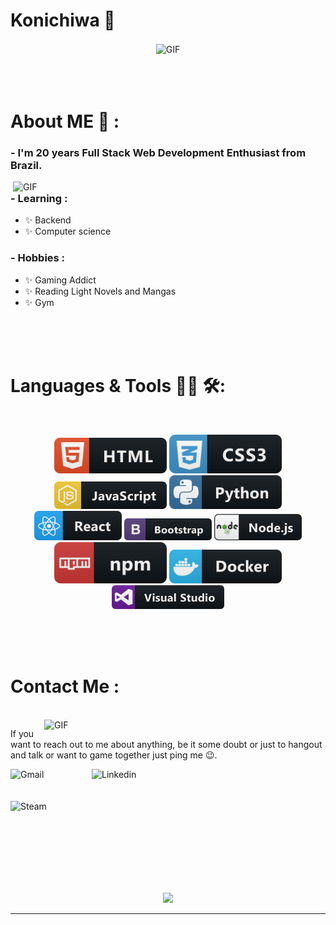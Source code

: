 # Konichiwa 👋

<div align="center">
<img hight="300" width="700" alt="GIF" align="center" src="https://github.com/datavinny/datavinny/blob/master/assets/208593.gif">
</div>

</br>
</br>
</br>

# About ME 💬 :

### - I'm 20 years Full Stack Web Development Enthusiast from Brazil.

<img hight="400" width="500" alt="GIF" align="right" src="https://github.com/datavinny/datavinny/blob/master/assets/1936.gif">

### - Learning :
- ✨ Backend
- ✨ Computer science

### - Hobbies : 
- ✨ Gaming Addict
- ✨ Reading Light Novels and Mangas
- ✨ Gym

</br>
</br>
</br>

# Languages & Tools 👨‍💻 🛠:
</br>

<p align="center">

<!-- For more icons please follow  https://github.com/MikeCodesDotNET/ColoredBadges -->
<img src="assets/svg/dev/languages/html.svg" alt="html" width="180" hight="50">
<img src="assets/svg/dev/languages/css3.svg" alt="css3" width="180" hight="50">
<img src="assets/svg/dev/languages/js.svg" alt="js" width="180" hight="50">
<img src="assets/svg/dev/languages/python.svg" alt="python" width="180" hight="50">
</br>
<img src="assets/svg/dev/frameworks/react.svg" alt="react" width="140" hight="50">
<img src="assets/svg/dev/frameworks/bootstrap.svg" alt="bootstrap"  width="140" hight="50">
<img src="assets/svg/dev/frameworks/nodejs.svg" alt="nodejs" width="140" hight="50">
</br>
<img src="assets/svg/dev/services/npm.svg" alt="npm" width="180" hight="50">
<img src="assets/svg/dev/tools/docker.svg" alt="docker" width="180" hight="50">
<img src="assets/svg/dev/tools/visualstudio.svg" alt="visualstudio" width="180" hight="50">
</br>

</p>

</br>
</br>
</br>

# Contact Me :
<p>
</br>

<img hight="320" width="450" align="right" alt="GIF" src="https://github.com/datavinny/datavinny/blob/master/assets/93195.gif">


If you want to reach out to me about anything, be it some doubt or just to hangout and talk or want to game together just ping me 😉.

<a href="mailto:df828316@gmail.com">
 <img align="left" alt="Gmail" width="130" hight="100" src="https://github.com/datavinny/datavinny/blob/master/assets/icons/gmail.png" />
</a>
<a href="https://www.linkedin.com/in/davifreitass/">
  <img align="left" alt="Linkedin" width="150" hight="100" src="https://github.com/datavinny/datavinny/blob/master/assets/icons/linkedin.png" />
</br>
</br>
</br>
</a>
<a href="https://steamcommunity.com/id/acerplayers/">
  <img align="left" alt="Steam" width="130" hight="100" src="https://github.com/datavinny/datavinny/blob/master/assets/icons/steam.png" />
</a>
 </p>
 
</br>
</br>
</br>
</br>
</br>
</br>
</br>

<p align="center" >  
  <a href="https://github.com/datavinny/github-readme-stats"> 
<img  src="https://github-readme-stats.vercel.app/api?username=datavinny&&show_icons=true&theme=radical"/>
  </a>
  </p>

*************
